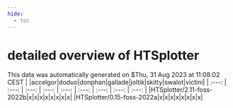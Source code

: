 ```yaml
---
hide:
  - toc
---
```


detailed overview of HTSplotter
===============================


This data was automatically generated on $Thu, 31 Aug 2023 at 11:08:02 CEST
| |accelgor|doduo|donphan|gallade|joltik|skitty|swalot|victini|
| :---: | :---: | :---: | :---: | :---: | :---: | :---: | :---: | :---: |
|HTSplotter/2.11-foss-2022b|x|x|x|x|x|x|x|x|
|HTSplotter/0.15-foss-2022a|x|x|x|x|x|x|x|x|
